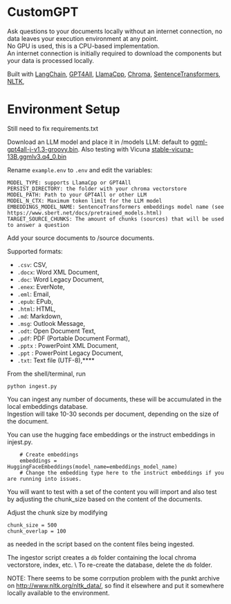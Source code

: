 # CustomGPT
Ask questions to your documents locally without an internet connection, no data leaves your execution environment at any point. \
No GPU is used, this is a CPU-based implementation. \
An internet connection is initially required to download the components but your data is processed locally.

Built with [LangChain](https://github.com/hwchase17/langchain), 
[GPT4All](https://github.com/nomic-ai/gpt4all), 
[LlamaCpp](https://github.com/ggerganov/llama.cpp), 
[Chroma](https://www.trychroma.com/),
[SentenceTransformers](https://www.sbert.net/),
[NLTK](http://www.nltk.org/nltk_data/),

# Environment Setup

Still need to fix requirements.txt

Download an LLM model and place it in /models
LLM: default to [ggml-gpt4all-j-v1.3-groovy.bin](https://gpt4all.io/models/ggml-gpt4all-j-v1.3-groovy.bin). 
Also testing with Vicuna [stable-vicuna-13B.ggmlv3.q4_0.bin](https://huggingface.co/TheBloke/stable-vicuna-13B-GGML/tree/main)

Rename `example.env` to `.env` and edit the variables:

```
MODEL_TYPE: supports LlamaCpp or GPT4All
PERSIST_DIRECTORY: the folder with your chroma vectorstore 
MODEL_PATH: Path to your GPT4All or other LLM
MODEL_N_CTX: Maximum token limit for the LLM model
EMBEDDINGS_MODEL_NAME: SentenceTransformers embeddings model name (see https://www.sbert.net/docs/pretrained_models.html)
TARGET_SOURCE_CHUNKS: The amount of chunks (sources) that will be used to answer a question
```

Add your source documents to /source documents.

Supported formats:
   - `.csv`: CSV,
   - `.docx`: Word XML Document,
   - `.doc`: Word Legacy Document,
   - `.enex`: EverNote,
   - `.eml`: Email,
   - `.epub`: EPub,
   - `.html`: HTML,
   - `.md`: Markdown,
   - `.msg`: Outlook Message,
   - `.odt`: Open Document Text,
   - `.pdf`: PDF (Portable Document Format),
   - `.pptx` : PowerPoint XML Document,
   - `.ppt` : PowerPoint Legacy Document,
   - `.txt`: Text file (UTF-8),****

From the shell/terminal, run
```shell
python ingest.py
```
You can ingest any number of documents, these will be accumulated in the local embeddings database. \
Ingestion will take 10-30 seconds per document, depending on the size of the document. 

You can use the hugging face embeddings or the instruct embeddings in injest.py. 
```shell
    # Create embeddings
    embeddings = HuggingFaceEmbeddings(model_name=embeddings_model_name)
    # Change the embedding type here to the instruct embeddings if you are running into issues.
```
You will want to test with a set of the content you will import and also test by adjusting the chunk_size based on the content of the documents.

Adjust the chunk size by modifying 
```shell
chunk_size = 500
chunk_overlap = 100
```
as needed in the script based on the content files being ingested.

The ingestor script creates a `db` folder containing the local chroma vectorstore, index, etc. \ 
To re-create the database, delete the `db` folder.

NOTE: There seems to be some corrpution problem with the punkt archive on http://www.nltk.org/nltk_data/, so find it elsewhere and put it somewhere locally available to the environment.
